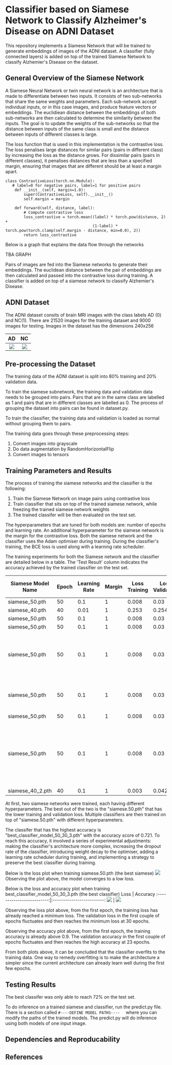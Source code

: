 # Classifier based on Siamese Network to Classify Alzheimer's Disease on ADNI Dataset

This repository implements a Siamese Network that will be trained to generate embeddings of  images of the ADNI dataset. A classifier (fully connected layers) is added on top of the trained Siamese Network to classify Alzhemier's Disease on the dataset.

## General Overview of the Siamese Network
A Siamese Neural Network or twin neural network is an architecture that is made to differentiate between two inputs. It consists of two sub-networks that share the same weights and parameters. Each sub-network accept individual inputs, or in this case images, and produce feature vectors or embeddings. The euclidiean distance between the embeddings of both sub-networks are then calculated to determine the similarity between the inputs. The goal is to update the weights of the sub-networks so that the distance between inputs of the same class is small and the distance between inputs of different classes is large.

The loss function that is used in this implementation is the contrastive loss. The loss penalises large distances for similar pairs (pairs in different class) by increasing the loss as the distance grows. For dissimilar pairs (pairs in different classes), it penalises distances that are less than a specified margin, ensuring that images that are different should be at least a margin apart.

```
class ContrastiveLoss(torch.nn.Module):
   # label=0 for negative pairs, label=1 for positive pairs
    def __init__(self, margin=1.0):
        super(ContrastiveLoss, self).__init__()
        self.margin = margin

    def forward(self, distance, label):
        # Compute contrastive loss
        loss_contrastive = torch.mean((label) * torch.pow(distance, 2) +
                                      (1-label) * torch.pow(torch.clamp(self.margin - distance, min=0.0), 2))
        return loss_contrastive
```

Below is a graph that explains the data flow through the networks

TBA GRAPH

Pairs of images are fed into the Siamese networks to generate their embeddings. The euclidean distance between the pair of embeddings are then calculated and passed into the contrastive loss during training. A classifier is added on top of a siamese network to classify Alzhemier's Disease.



## ADNI Dataset
The ADNI dataset consits of brain MRI images with the class labels AD (0) and NC(1). There are 21520 images for the training dataset and 9000 images for testing. Images in the dataset has the dimensions 240x256

AD            |  NC
:-------------------------:|:-------------------------:
![](images_for_readme/218391_78_AD.jpeg)  |  ![](images_for_readme/808819_88_NC.jpeg)

## Pre-processing the Dataset
The training data of the ADNI dataset is split into 80% training  and 20% validation data.

To train the siamese subnetwork, the training data and validation data needs to be grouped into pairs. Pairs that are in the same class are labelled as 1 and pairs that are in different classes are labelled as 0. The process of grouping the dataset into pairs can be found in dataset.py.

To train the classifier, the training data and validation is loaded as normal without grouping them to pairs.

The training data goes through these preprocessing steps: 
1. Convert images into grayscale
2. Do data augmentation by RandomHorizontalFlip
3. Convert images to tensors 

## Training Parameters and Results
The process of training the siamese networks and the classifier is the following:
1. Train the Siamese Network on image pairs using contrastive loss
2. Train classifier that sits on top of the trained siamese network, while freezing the trained siamese network weights
3. The trained classifer will be then evaluated on the test set.

The hyperparameters that are tuned for both models are: number of epochs and learning rate. An additional hyperparameter for the siamese network is the margin for the contrastive loss. Both the siamese network and the classifier uses the Adam optimiser during training. During the classifier's training, the BCE loss is used along with a learning rate scheduler.

The training experiments for both the Siamese network and the classifier are detailed below in a table. The 'Test Result' column indicates the accuracy achieved by the trained classifier on the test set.

| Siamese Model Name | Epoch | Learning Rate | Margin | Loss Training | Loss Validation | Classifier Name                 | Epoch | Learning Rate | Loss/Accuracy Training for the last epoch | Loss/Accuracy Validation for the last epoch | Test Result | Notes                                                                                             |
| ------------------ | ----- | ------------- | ------ | ------------- | --------------- | ------------------------------- | ----- | ------------- | ----------------------------------------- | ------------------------------------------- | ----------- | ------------------------------------------------------------------------------------------------- |
| siamese_50.pth     | 50    | 0.1           | 1      | 0.008         | 0.03            | classifier_model_50_30.pth      | 30    | 0.01          | 0.693/0.518                               | 0.694/ 0.506                                | 0.504       |                                                                                                   |
| siamese_40.pth     | 40    | 0.01          | 1      | 0.253         | 0.254           | classifier_model_40_30.pth      | 30    | 0.01          | 0.693/0.519                               | 0.693/ 0.508                                | 0.504       |                                                                                                   |
| siamese_50.pth     | 50    | 0.1           | 1      | 0.008         | 0.03            | classifier_model_50_25.pth      | 25    | 0.1           | 52.201/0.478                              | 49.630/0.504                                | 0.496       |                                                                                                   |
| siamese_50.pth     | 50    | 0.1           | 1      | 0.008         | 0.03            | classifier_model_50_50.pth      | 50    | 0.01          | 48.356/0.516                              | 48.171/0.518                                | 0.504       |                                                                                                   |
| siamese_50.pth     | 50    | 0.1           | 1      | 0.008         | 0.03            | classifier_model_50_20.pth      | 20    | 0.01          | 0.031/0.994                               | 48.681/0.513                                | 0.504       | Changed the classifier architecture, make it more complex                                         |
| siamese_50.pth     | 50    | 0.1           | 1      | 0.008         | 0.03            | classifier_model_50_20_2.pth    | 20    | 0.01          | 0.035/0.994                               | 0.262/0.948                                 | 0.648       | Increase dropout, add weight decay of classifier                                                  |
| siamese_50.pth     | 50    | 0.1           | 1      | 0.008         | 0.03            | classifier_model_50_30_2.pth    | 30    | 0.01          | 0.036/0.992                               | 49.190/0.509                                | 0.504       |                                                                                                   |
| siamese_50.pth     | 50    | 0.1           | 1      | 0.008         | 0.03            | best_classifier_model_50_30_3   | 30    | 0.01          | 0.026/0.995                               | 0.017/0.996                                 | 0.721       | Saved the best model during the whole training loop and tested on it, add learning rate scheduler |
| siamese_40_2.pth   | 40    | 0.1           | 1      | 0.003         | 0.042           | best_classifier_model_40_20.pth | 20    | 0.01          | 0.041/0.994                               | 0.019/0.995                                 | 0.68        |


At first, two siamese networks were trained, each having different hyperparameters. The best out of the two is the "siamese.50.pth" that has the lower training and validation loss. Multiple classifiers are then trained on top of "siamese.50.pth" with different hyperparameters.

The classifer that has the highest accuracy is "best_classifier_model_50_30_3.pth" with the accuracy score of 0.721. To reach this accuracy, it involved a series of  experimental adjustments: making the classifier's architecture more complex, increasing the dropout rate of the classifier, introducing weight decay to the optimiser, adding a learning rate scheduler during training, and implementing a strategy to preserve the best classifier during training.

Below is the loss plot when training siamese.50.pth (the best siamese)
![](images_for_readme/siamese_loss_curve_siamese_50.png) 
Observing the plot above, the model converges to a low loss.

Below is the loss and accuracy plot when training best_classifier_model_50_30_3.pth (the best classifier)
Loss         |  Accuracy
:-------------------------:|:-------------------------:
![](images_for_readme/classifier_loss_plot_classifier_model_50_30_3.png) |  ![](images_for_readme/classifier_accuracy_plot_classifier_model_50_30_3.png)

Observing the loss plot above, from the first epoch, the training loss has already reached a minimum loss. The validation loss in the first couple of epochs fluctuates and then reaches the minimum loss at 30 epochs.

Observing the accuracy plot above, from the first epoch, the training accuracy is already above 0.9. The validation accuracy in the first couple of epochs fluctuates and then reaches the high accuracy at 23 epochs.

From both plots above, it can be concluded that the classifier overfits to the training data. One way to remedy overfitting is to make the architecture a simpler since the current architecture can already learn well during the first few epochs. 


## Testing Results
The best classifer was only able to reach 72% on the test set.
 
 To do inference on a trained siamese and classifier, run the predict.py file. There is a section called `#----DEFINE MODEL PATHS----  ` where you can modify the paths of the trained models. The predict.py will do inference using both models of one input image.

## Dependencies and Reproducability

## References